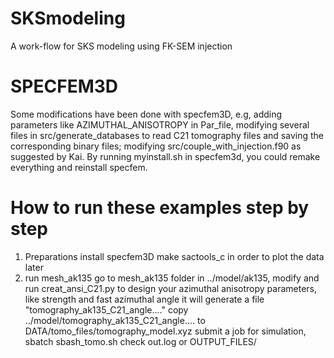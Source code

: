 # SKSmodeling
A work-flow for SKS modeling using FK-SEM injection

# SPECFEM3D
Some modifications have been done with specfem3D, e.g, adding parameters like AZIMUTHAL_ANISOTROPY in Par_file, modifying several files in src/generate_databases to read C21 tomography files and saving the corresponding binary files; modifying src/couple_with_injection.f90 as suggested by Kai.
By running myinstall.sh in specfem3d, you could remake everything and reinstall specfem.

# How to run these examples step by step
1. Preparations
   install specfem3D
   make sactools_c in order to plot the data later
2. run mesh_ak135
   go to mesh_ak135 folder
   in ../model/ak135, modify and run creat_ansi_C21.py to design your azimuthal anisotropy parameters, like strength and fast azimuthal angle
   it will generate a file "tomography_ak135_C21_angle...."
   copy ../model/tomography_ak135_C21_angle.... to DATA/tomo_files/tomography_model.xyz
   submit a job for simulation, sbatch sbash_tomo.sh
   check out.log or OUTPUT_FILES/

